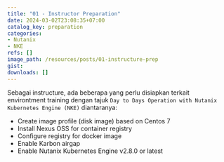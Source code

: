 ```yaml
---
title: "01 - Instructor Preparation"
date: 2024-03-02T23:08:35+07:00
catalog_key: preparation
categories:
- Nutanix
- NKE
refs: []
image_path: /resources/posts/01-instructure-prep
gist: 
downloads: []
---
```


Sebagai instructure, ada beberapa yang perlu disiapkan terkait environtment training dengan tajuk `Day to Days Operation with Nutanix Kubernetes Engine (NKE)` diantaranya:

- Create image profile (disk image) based on Centos 7
- Install Nexus OSS for container registry
- Configure registry for docker image
- Enable Karbon airgap
- Enable Nutanix Kubernetes Engine v2.8.0 or latest